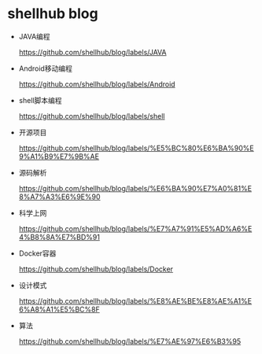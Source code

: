 # shellhub blog

* JAVA编程

  https://github.com/shellhub/blog/labels/JAVA

* Android移动编程

  https://github.com/shellhub/blog/labels/Android

* shell脚本编程

  https://github.com/shellhub/blog/labels/shell

* 开源项目

  https://github.com/shellhub/blog/labels/%E5%BC%80%E6%BA%90%E9%A1%B9%E7%9B%AE
* 源码解析

  https://github.com/shellhub/blog/labels/%E6%BA%90%E7%A0%81%E8%A7%A3%E6%9E%90

* 科学上网

  https://github.com/shellhub/blog/labels/%E7%A7%91%E5%AD%A6%E4%B8%8A%E7%BD%91

* Docker容器

  https://github.com/shellhub/blog/labels/Docker

* 设计模式

  https://github.com/shellhub/blog/labels/%E8%AE%BE%E8%AE%A1%E6%A8%A1%E5%BC%8F

* 算法

  https://github.com/shellhub/blog/labels/%E7%AE%97%E6%B3%95
